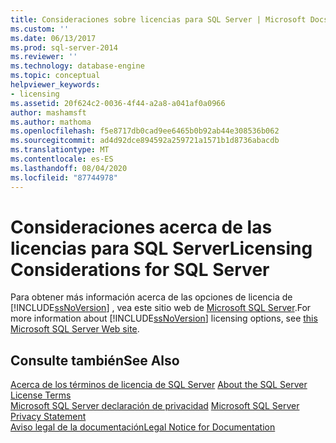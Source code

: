 ```yaml
---
title: Consideraciones sobre licencias para SQL Server | Microsoft Docs
ms.custom: ''
ms.date: 06/13/2017
ms.prod: sql-server-2014
ms.reviewer: ''
ms.technology: database-engine
ms.topic: conceptual
helpviewer_keywords:
- licensing
ms.assetid: 20f624c2-0036-4f44-a2a8-a041af0a0966
author: mashamsft
ms.author: mathoma
ms.openlocfilehash: f5e8717db0cad9ee6465b0b92ab44e308536b062
ms.sourcegitcommit: ad4d92dce894592a259721a1571b1d8736abacdb
ms.translationtype: MT
ms.contentlocale: es-ES
ms.lasthandoff: 08/04/2020
ms.locfileid: "87744978"
---
```

# <a name="licensing-considerations-for-sql-server"></a><span data-ttu-id="8d23c-102">Consideraciones acerca de las licencias para SQL Server</span><span class="sxs-lookup"><span data-stu-id="8d23c-102">Licensing Considerations for SQL Server</span></span>
  <span data-ttu-id="8d23c-103">Para obtener más información acerca de las opciones de licencia de [!INCLUDE[ssNoVersion](../../includes/ssnoversion-md.md)] , vea este sitio web de [Microsoft SQL Server](https://www.microsoft.com/sqlserver/sql-server-2014.aspx).</span><span class="sxs-lookup"><span data-stu-id="8d23c-103">For more information about [!INCLUDE[ssNoVersion](../../includes/ssnoversion-md.md)] licensing options, see [this Microsoft SQL Server Web site](https://www.microsoft.com/sqlserver/sql-server-2014.aspx).</span></span>  
  
## <a name="see-also"></a><span data-ttu-id="8d23c-104">Consulte también</span><span class="sxs-lookup"><span data-stu-id="8d23c-104">See Also</span></span>  
 <span data-ttu-id="8d23c-105">[Acerca de los términos de licencia de SQL Server](../../../2014/getting-started/about-the-sql-server-license-terms.md) </span><span class="sxs-lookup"><span data-stu-id="8d23c-105">[About the SQL Server License Terms](../../../2014/getting-started/about-the-sql-server-license-terms.md) </span></span>  
 <span data-ttu-id="8d23c-106">[Microsoft SQL Server declaración de privacidad](../../../2014/getting-started/microsoft-sql-server-privacy-statement.md) </span><span class="sxs-lookup"><span data-stu-id="8d23c-106">[Microsoft SQL Server Privacy Statement](../../../2014/getting-started/microsoft-sql-server-privacy-statement.md) </span></span>  
 [<span data-ttu-id="8d23c-107">Aviso legal de la documentación</span><span class="sxs-lookup"><span data-stu-id="8d23c-107">Legal Notice for Documentation</span></span>](../../../2014/getting-started/legal-notice-for-documentation.md)  
  
  
